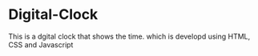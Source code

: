 # Digital-Clock
This is a dgital clock that shows the time. which is developd using HTML, CSS and Javascript
